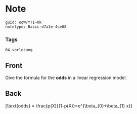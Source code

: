 # Note
```
guid: oqW/Y?I~mk
notetype: Basic-d7a3e-4ce08
```

### Tags
```
04_vorlesung
```

## Front
Give the formula for the <b>odds</b> in a linear regression model.

## Back
\[\text{odds} = \frac{p(X)}{1-p(X)}=e^{\beta_{0}+\beta_{1} x}\]

